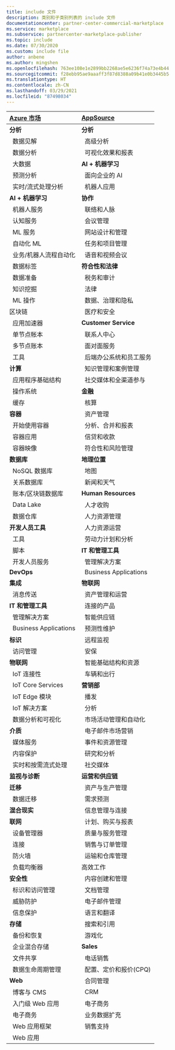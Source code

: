 ```yaml
---
title: include 文件
description: 类别和子类别列表的 include 文件
documentationcenter: partner-center-commercial-marketplace
ms.service: marketplace
ms.subservice: partnercenter-marketplace-publisher
ms.topic: include
ms.date: 07/30/2020
ms.custom: include file
author: anbene
ms.author: mingshen
ms.openlocfilehash: 763ee108e1e2899bb2268ae5e6236f74a73e4b44
ms.sourcegitcommit: f28ebb95ae9aaaff3f87d8388a09b41e0b3445b5
ms.translationtype: HT
ms.contentlocale: zh-CN
ms.lasthandoff: 03/29/2021
ms.locfileid: "87498034"
---
```

| [**Azure 市场**](https://azuremarketplace.microsoft.com/marketplace/apps)  | [**AppSource**](https://appsource.microsoft.com/marketplace/apps) |
| :------------------- |:----------------|
|**分析** | **分析** |
| &nbsp;&nbsp;数据见解 | &nbsp;&nbsp;高级分析  |
| &nbsp;&nbsp;数据分析 |  &nbsp;&nbsp;可视化效果和报表 |
| &nbsp;&nbsp;大数据 | **AI + 机器学习**  |
| &nbsp;&nbsp;预测分析 | &nbsp;&nbsp;面向企业的 AI |
| &nbsp;&nbsp;实时/流式处理分析 | &nbsp;&nbsp;机器人应用 |
| **AI + 机器学习** | **协作** |
| &nbsp;&nbsp;机器人服务 | &nbsp;&nbsp;联络和人脉 |
| &nbsp;&nbsp;认知服务 | &nbsp;&nbsp;会议管理 |
| &nbsp;&nbsp;ML 服务 | &nbsp;&nbsp;网站设计和管理 |
| &nbsp;&nbsp;自动化 ML | &nbsp;&nbsp;任务和项目管理 |
| &nbsp;&nbsp;业务/机器人流程自动化 | &nbsp;&nbsp;语音和视频会议 |
| &nbsp;&nbsp;数据标签 | **符合性和法律** |
| &nbsp;&nbsp;数据准备 | &nbsp;&nbsp;税务和审计 |
| &nbsp;&nbsp;知识挖掘 | &nbsp;&nbsp;法律 |
| &nbsp;&nbsp;ML 操作 | &nbsp;&nbsp;数据、治理和隐私 |
| 区块链  | &nbsp;&nbsp;医疗和安全 |
| &nbsp;&nbsp;应用加速器 | **Customer Service**  |
| &nbsp;&nbsp;单节点帐本 | &nbsp;&nbsp;联系人中心 |
| &nbsp;&nbsp;多节点账本 | &nbsp;&nbsp;面对面服务 |
| &nbsp;&nbsp;工具 | &nbsp;&nbsp;后端办公系统和员工服务 |
| **计算**  | &nbsp;&nbsp;知识管理和案例管理 |
| &nbsp;&nbsp;应用程序基础结构 | &nbsp;&nbsp;社交媒体和全渠道参与 |
| &nbsp;&nbsp;操作系统 | **金融** |
| &nbsp;&nbsp;缓存 | &nbsp;&nbsp;核算 |
| **容器**  | &nbsp;&nbsp;资产管理 |
| &nbsp;&nbsp;开始使用容器 | &nbsp;&nbsp;分析、合并和报表 |
| &nbsp;&nbsp;容器应用 | &nbsp;&nbsp;信贷和收款 |
| &nbsp;&nbsp;容器映像 | &nbsp;&nbsp;符合性和风险管理 |
| **数据库**  | **地理位置** |
| &nbsp;&nbsp;NoSQL 数据库 | &nbsp;&nbsp;地图 |
| &nbsp;&nbsp;关系数据库 | &nbsp;&nbsp;新闻和天气 |
| &nbsp;&nbsp;账本/区块链数据库 | **Human Resources** |
| &nbsp;&nbsp;Data Lake | &nbsp;&nbsp;人才收购 |
| &nbsp;&nbsp;数据仓库 | &nbsp;&nbsp;人力资源管理 |
| **开发人员工具**  | &nbsp;&nbsp;人力资源运营 |
| &nbsp;&nbsp;工具 | &nbsp;&nbsp;劳动力计划和分析 |
| &nbsp;&nbsp;脚本 | **IT 和管理工具** |
| &nbsp;&nbsp;开发人员服务 | &nbsp;&nbsp;管理解决方案 |
| **DevOps**  | &nbsp;&nbsp;Business Applications |
| **集成**  | **物联网** |
| &nbsp;&nbsp;消息传送 | &nbsp;&nbsp;资产管理和运营 |
| **IT 和管理工具**  | &nbsp;&nbsp;连接的产品 |
| &nbsp;&nbsp;管理解决方案 | &nbsp;&nbsp;智能供应链 |
| &nbsp;&nbsp;Business Applications | &nbsp;&nbsp;预测性维护 |
| **标识**  | &nbsp;&nbsp;远程监视 |
| &nbsp;&nbsp;访问管理 | &nbsp;&nbsp;安保 |
| **物联网**  | &nbsp;&nbsp;智能基础结构和资源 |
| &nbsp;&nbsp;IoT 连接性 | &nbsp;&nbsp;车辆和出行 |
| &nbsp;&nbsp;IoT Core Services | **营销部** |
| &nbsp;&nbsp;IoT Edge 模块 | &nbsp;&nbsp;播发 |
| &nbsp;&nbsp;IoT 解决方案 | &nbsp;&nbsp;分析 |
| &nbsp;&nbsp;数据分析和可视化 | &nbsp;&nbsp;市场活动管理和自动化 |
| **介质**  | &nbsp;&nbsp;电子邮件市场营销 |
| &nbsp;&nbsp;媒体服务 | &nbsp;&nbsp;事件和资源管理 |
| &nbsp;&nbsp;内容保护 | &nbsp;&nbsp;研究和分析 |
| &nbsp;&nbsp;实时和按需流式处理 | &nbsp;&nbsp;社交媒体 |
| **监视与诊断**  | **运营和供应链** |
| **迁移**  | &nbsp;&nbsp;资产与生产管理 |
| &nbsp;&nbsp;数据迁移 | &nbsp;&nbsp;需求预测 |
| **混合现实**  | &nbsp;&nbsp;信息管理与连接 |
| **联网**  | &nbsp;&nbsp;计划、购买与报表 |
| &nbsp;&nbsp;设备管理器 | &nbsp;&nbsp;质量与服务管理 |
| &nbsp;&nbsp;连接 | &nbsp;&nbsp;销售与订单管理 |
| &nbsp;&nbsp;防火墙 | &nbsp;&nbsp;运输和仓库管理 |
| &nbsp;&nbsp;负载均衡器 | 高效工作 |
| **安全性**  | &nbsp;&nbsp;内容创建和管理 |
| &nbsp;&nbsp;标识和访问管理 | &nbsp;&nbsp;文档管理 |
| &nbsp;&nbsp;威胁防护 | &nbsp;&nbsp;电子邮件管理 |
| &nbsp;&nbsp;信息保护 | &nbsp;&nbsp;语言和翻译 |
| **存储**  | &nbsp;&nbsp;搜索和引用 |
| &nbsp;&nbsp;备份和恢复 | &nbsp;&nbsp;游戏化 |
| &nbsp;&nbsp;企业混合存储 | **Sales** |
| &nbsp;&nbsp;文件共享 | &nbsp;&nbsp;电话销售 |
| &nbsp;&nbsp;数据生命周期管理 | &nbsp;&nbsp;配置、定价和报价(CPQ) |
| **Web**  | &nbsp;&nbsp;合同管理 |
| &nbsp;&nbsp;博客与 CMS | &nbsp;&nbsp;CRM |
| &nbsp;&nbsp;入门级 Web 应用 | &nbsp;&nbsp;电子商务 |
| &nbsp;&nbsp;电子商务 | &nbsp;&nbsp;业务数据扩充  |
| &nbsp;&nbsp;Web 应用框架 | &nbsp;&nbsp;销售支持  |
| &nbsp;&nbsp;Web 应用 |  |
